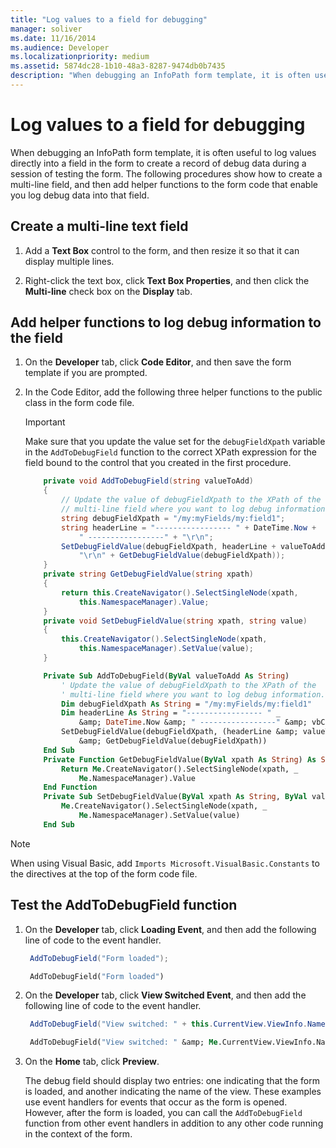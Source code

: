```yaml
---
title: "Log values to a field for debugging"
manager: soliver
ms.date: 11/16/2014
ms.audience: Developer
ms.localizationpriority: medium
ms.assetid: 5874dc28-1b10-48a3-8287-9474db0b7435
description: "When debugging an InfoPath form template, it is often useful to log values directly into a field in the form to create a record of debug data during a session of testing the form. The following procedures show how to create a multi-line field, and then add helper functions to the form code that enable you log debug data into that field."
---
```


# Log values to a field for debugging

When debugging an InfoPath form template, it is often useful to log values directly into a field in the form to create a record of debug data during a session of testing the form. The following procedures show how to create a multi-line field, and then add helper functions to the form code that enable you log debug data into that field.
  
## Create a multi-line text field

1. Add a **Text Box** control to the form, and then resize it so that it can display multiple lines. 
    
2. Right-click the text box, click **Text Box Properties**, and then click the **Multi-line** check box on the **Display** tab. 
    
## Add helper functions to log debug information to the field

1. On the **Developer** tab, click **Code Editor**, and then save the form template if you are prompted.
    
2. In the Code Editor, add the following three helper functions to the public class in the form code file.
    
   > [!IMPORTANT]
   > Make sure that you update the value set for the  `debugFieldXpath` variable in the  `AddToDebugField` function to the correct XPath expression for the field bound to the control that you created in the first procedure. 
  
    ```cs
        private void AddToDebugField(string valueToAdd)
        {
            // Update the value of debugFieldXpath to the XPath of the
            // multi-line field where you want to log debug information.
            string debugFieldXpath = "/my:myFields/my:field1";
            string headerLine = "----------------- " + DateTime.Now + 
                " -----------------" + "\r\n";
            SetDebugFieldValue(debugFieldXpath, headerLine + valueToAdd + 
                "\r\n" + GetDebugFieldValue(debugFieldXpath));
        }
        private string GetDebugFieldValue(string xpath)
        {
            return this.CreateNavigator().SelectSingleNode(xpath, 
                this.NamespaceManager).Value;
        }
        private void SetDebugFieldValue(string xpath, string value)
        {
            this.CreateNavigator().SelectSingleNode(xpath, 
                this.NamespaceManager).SetValue(value);
        }
    ```

    ```vb
        Private Sub AddToDebugField(ByVal valueToAdd As String)
            ' Update the value of debugFieldXpath to the XPath of the 
            ' multi-line field where you want to log debug information.
            Dim debugFieldXpath As String = "/my:myFields/my:field1"
            Dim headerLine As String = "----------------- " _
                &amp; DateTime.Now &amp; " -----------------" &amp; vbCrLf
            SetDebugFieldValue(debugFieldXpath, (headerLine &amp; valueToAdd &amp; vbCrLf) _
                &amp; GetDebugFieldValue(debugFieldXpath))
        End Sub
        Private Function GetDebugFieldValue(ByVal xpath As String) As String
            Return Me.CreateNavigator().SelectSingleNode(xpath, _
                Me.NamespaceManager).Value
        End Function
        Private Sub SetDebugFieldValue(ByVal xpath As String, ByVal value As String)
            Me.CreateNavigator().SelectSingleNode(xpath, _
                Me.NamespaceManager).SetValue(value)
        End Sub
    ```

> [!NOTE] 
> When using Visual Basic, add  `Imports Microsoft.VisualBasic.Constants` to the directives at the top of the form code file. 
  
## Test the AddToDebugField function

1. On the **Developer** tab, click **Loading Event**, and then add the following line of code to the event handler.
    
   ```cs
    AddToDebugField("Form loaded");
   ```

   ```vb
    AddToDebugField("Form loaded")
   ```

2. On the **Developer** tab, click **View Switched Event**, and then add the following line of code to the event handler.
    
   ```cs
    AddToDebugField("View switched: " + this.CurrentView.ViewInfo.Name);
   ```

   ```vb
    AddToDebugField("View switched: " &amp; Me.CurrentView.ViewInfo.Name)
   ```

3. On the **Home** tab, click **Preview**.
    
   The debug field should display two entries: one indicating that the form is loaded, and another indicating the name of the view. These examples use event handlers for events that occur as the form is opened. However, after the form is loaded, you can call the  `AddToDebugField` function from other event handlers in addition to any other code running in the context of the form. 
  

